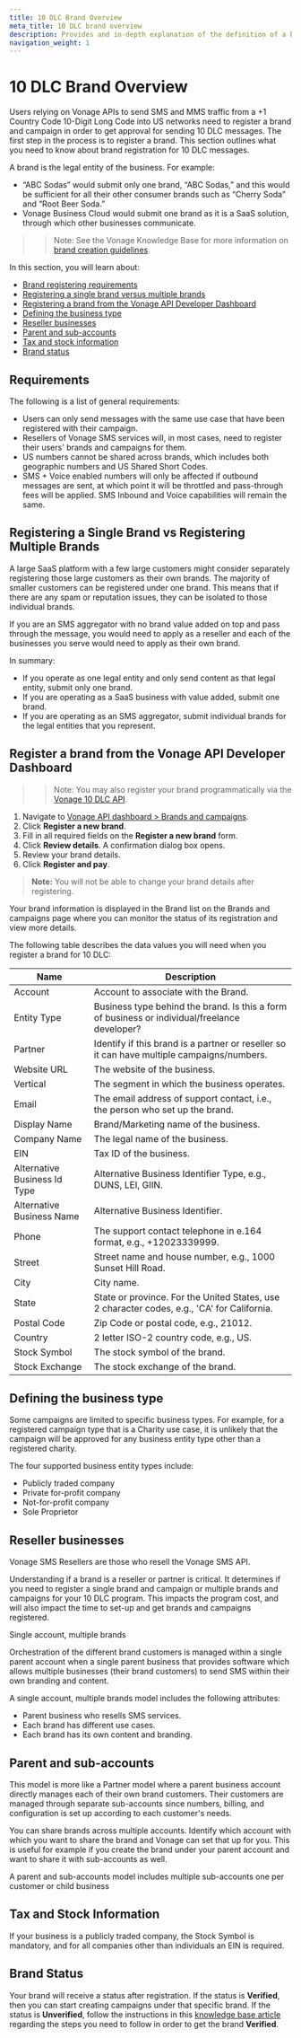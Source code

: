 ```yaml
---
title: 10 DLC Brand Overview
meta_title: 10 DLC brand overview 
description: Provides and in-depth explanation of the definition of a brand, brand registration requirements, defining your business, and data requirements for registering a brand for 10 DLC. 
navigation_weight: 1
---
```


# 10 DLC Brand Overview

Users relying on Vonage APIs to send SMS and MMS traffic from a +1 Country Code 10-Digit Long Code into US networks need to register a brand and campaign in order to get approval for sending 10 DLC messages. The first step in the process is to register a brand. This section outlines what you need to know about brand registration for 10 DLC messages.

A brand is the legal entity of the business. For example:

* “ABC Sodas” would submit only one brand, “ABC Sodas,” and this would be sufficient for all their other consumer brands such as “Cherry Soda” and “Root Beer Soda.”
* Vonage Business Cloud would submit one brand as it is a SaaS solution, through which other businesses communicate.

>> Note: See the Vonage Knowledge Base for more information on [brand creation guidelines](https://help.nexmo.com/hc/en-us/articles/4407712172692-10DLC-Guidelines-for-brand-creation).

In this section, you will learn about:

* [Brand registering requirements](#requirements)
* [Registering a single brand versus multiple brands](#registering-a-single-brand-vs-registering-multiple-brands)
* [Registering a brand from the Vonage API Developer Dashboard](#register-a-brand-from-the-vonage-api-developer-dashboard)
* [Defining the business type](#defining-the-business-type)
* [Reseller businesses](#reseller-businesses)
* [Parent and sub-accounts](#parent-and-sub-accounts)
* [Tax and stock information](#tax-and-stock-information)
* [Brand status](#brand-status)

## Requirements

The following is a list of general requirements:

* Users can only send messages with the same use case that have been registered with their campaign.
* Resellers of Vonage SMS services will, in most cases, need to register their users' brands and campaigns for them.
* US numbers cannot be shared across brands, which includes both geographic numbers and US Shared Short Codes.
* SMS + Voice enabled numbers will only be affected if outbound messages are sent, at which point it will be throttled and pass-through fees will be applied. SMS Inbound and Voice capabilities will remain the same.

## Registering a Single Brand vs Registering Multiple Brands

A large SaaS platform with a few large customers might consider separately registering those large customers as their own brands. The majority of smaller customers can be registered under one brand. This means that if there are any spam or reputation issues, they can be isolated to those individual brands.

If you are an SMS aggregator with no brand value added on top and pass through the message, you would need to apply as a reseller and each of the businesses you serve would need to apply as their own brand.

In summary:

* If you operate as one legal entity and only send content as that legal entity, submit only one brand.
* If you are operating as a SaaS business with value added, submit one brand.
* If you are operating as an SMS aggregator, submit individual brands for the legal entities that you represent.

## Register a brand from the Vonage API Developer Dashboard

>> Note: You may also register your brand programmatically via the [Vonage 10 DLC API](/api/10dlc).

1. Navigate to [Vonage API dashboard > Brands and campaigns](https://dashboard.nexmo.com/sms/brands).
2. Click **Register a new brand**.
3. Fill in all required fields on the **Register a new brand** form.
4. Click **Review details**. A confirmation dialog box opens.
5. Review your brand details.
6. Click **Register and pay**.

> **Note:** You will not be able to change your brand details after registering.

Your brand information is displayed in the Brand list on the Brands and campaigns page where you can monitor the status of its registration and view more details.

The following table describes the data values you will need when you register a brand for 10 DLC:

| Name      | Description |
| ----------- | ----------- |
| Account      | Account to associate with the Brand.       |
| Entity Type      | Business type behind the brand. Is this a form of business or individual/freelance developer?    |
| Partner      | Identify if this brand is a partner or reseller so it can have multiple campaigns/numbers.       |
| Website URL      | The website of the business.       |
| Vertical      | The segment in which the business operates.       |
| Email      | The email address of support contact, i.e., the person who set up the brand.       |
| Display Name      | Brand/Marketing name of the business.       |
| Company Name      | The legal name of the business.       |
| EIN      | Tax ID of the business.       |
| Alternative Business Id Type      | Alternative Business Identifier Type, e.g., DUNS, LEI, GIIN.       |
| Alternative Business Name      | Alternative Business Identifier.       |
| Phone      | The support contact telephone in e.164 format, e.g., +12023339999.       |
| Street      | Street name and house number, e.g., 1000 Sunset Hill Road.       |
| City      | City name.       |
| State      | State or province. For the United States, use 2 character codes, e.g., 'CA' for California.       |
| Postal Code      | Zip Code or postal code, e.g., 21012.       |
| Country      | 2 letter ISO-2 country code, e.g., US.       |
| Stock Symbol      | The stock symbol of the brand.       |
| Stock Exchange      | The stock exchange of the brand.       |

## Defining the business type

Some campaigns are limited to specific business types. For example, for a registered campaign type that is a Charity use case, it is unlikely that the campaign will be approved for any business entity type other than a registered charity.

The four supported business entity types include:

* Publicly traded company
* Private for-profit company
* Not-for-profit company
* Sole Proprietor

## Reseller businesses

Vonage SMS Resellers are those who resell the Vonage SMS API.

Understanding if a brand is a reseller or partner is critical. It determines if you need to register a single brand and campaign or multiple brands and campaigns for your 10 DLC program. This impacts the program cost, and will also impact the time to set-up and get brands and campaigns registered.

Single account, multiple brands

Orchestration of the different brand customers is managed within a single parent account when a single parent business that provides software which allows multiple businesses (their brand customers) to send SMS within their own branding and content. 

A single account, multiple brands model includes the following attributes:

* Parent business who resells SMS services.
* Each brand has different use cases.
* Each brand has its own content and branding.

## Parent and sub-accounts

This model is more like a Partner model where a parent business account directly manages each of their own brand customers. Their customers are managed through separate sub-accounts since numbers, billing, and configuration is set up according to each customer's needs.

You can share brands across multiple accounts. Identify which account with which you want to share the brand and Vonage can set that up for you. This is useful for example if you create the brand under your parent account and want to share it with sub-accounts as well.

A parent and sub-accounts model includes multiple sub-accounts one per customer or child business

## Tax and Stock Information

If your business is a publicly traded company, the Stock Symbol is mandatory, and for all companies other than individuals an EIN is required.

## Brand Status

Your brand will receive a status after registration. If the status is **Verified**, then you can start creating campaigns under that specific brand. If the status is **Unverified**, follow the instructions in this [knowledge base article](https://help.nexmo.com/hc/en-us/articles/4407720043284) regarding the steps you need to follow in order to get the brand **Verified**.
